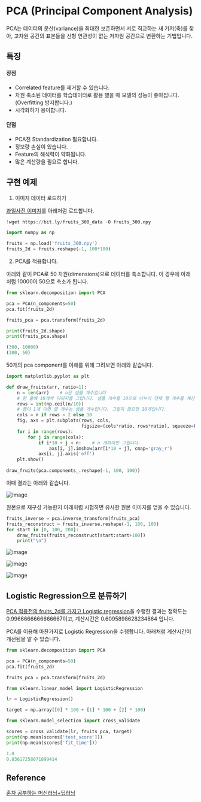 # PCA (Principal Component Analysis)

PCA는 데이터의 분산(variance)을 최대한 보존하면서 서로 직교하는 새 기저(축)를 찾아, 고차원 공간의 표본들을 선형 연관성이 없는 저차원 공간으로 변환하는 기법입니다. 


## 특징

#### 장점

- Correlated feature를 제거할 수 있습니다.
- 차원 축소된 데이터를 학습데이터로 활용 했을 때 모델의 성능이 좋아집니다. (Overfitting 방지합니다.)
- 시각화하기 용이합니다.

#### 단점 

- PCA전 Standardization 필요합니다.
- 정보량 손실이 있습니다.
- Feature의 해석력이 약화됩니다.
- 많은 계산량을 필요로 합니다. 


## 구현 예제 

1) 이미지 데이터 로드하기

[과일사진 이미지](https://github.com/kyopark2014/ML-Algorithms/blob/main/fruits.md)를 아래처럼 로드합니다. 

```python
!wget https://bit.ly/fruits_300_data -O fruits_300.npy

import numpy as np

fruits = np.load('fruits_300.npy')
fruits_2d = fruits.reshape(-1, 100*100)
```

2) PCA를 적용합니다.

아래와 같이 PCA로 50 차원(dimensions)으로 데이터를 축소합니다. 이 경우에 아래처럼 10000이 50으로 축소가 됩니다.

```python
from sklearn.decomposition import PCA

pca = PCA(n_components=50)
pca.fit(fruits_2d)

fruits_pca = pca.transform(fruits_2d)

print(fruits_2d.shape)
print(fruits_pca.shape)

(300, 10000)
(300, 50)
```

50개의 pca component를 이해를 위해 그려보면 아래와 같습니다. 

```python
import matplotlib.pyplot as plt

def draw_fruits(arr, ratio=1):
    n = len(arr)    # n은 샘플 개수입니다
    # 한 줄에 10개씩 이미지를 그립니다. 샘플 개수를 10으로 나누어 전체 행 개수를 계산합니다. 
    rows = int(np.ceil(n/10))
    # 행이 1개 이면 열 개수는 샘플 개수입니다. 그렇지 않으면 10개입니다.
    cols = n if rows < 2 else 10
    fig, axs = plt.subplots(rows, cols, 
                            figsize=(cols*ratio, rows*ratio), squeeze=False)
    for i in range(rows):
        for j in range(cols):
            if i*10 + j < n:    # n 개까지만 그립니다.
                axs[i, j].imshow(arr[i*10 + j], cmap='gray_r')
            axs[i, j].axis('off')
    plt.show()
    
draw_fruits(pca.components_.reshape(-1, 100, 100))    
```    

이때 결과는 아래와 같습니다.

![image](https://user-images.githubusercontent.com/52392004/187012277-5abcd4e1-08af-46d8-b963-14ac4443c3a8.png)


원본으로 재구성 가능한지 아래처럼 시험하면 유사한 원본 이미지를 얻을 수 있습니다.

```python
fruits_inverse = pca.inverse_transform(fruits_pca)
fruits_reconstruct = fruits_inverse.reshape(-1, 100, 100)
for start in [0, 100, 200]:
    draw_fruits(fruits_reconstruct[start:start+100])
    print("\n")
```

![image](https://user-images.githubusercontent.com/52392004/187012324-52e32d0c-7a30-4eec-bfc2-40a674aa20b7.png)

![image](https://user-images.githubusercontent.com/52392004/187012329-f518a486-b46b-47fd-8312-529e99876854.png)

![image](https://user-images.githubusercontent.com/52392004/187012336-a164cc2c-4396-4dce-bc34-ab72026e1938.png)


## Logistic Regression으로 분류하기 

[PCA 적용전의 fruits_2d를 가지고 Logistic regression](https://github.com/kyopark2014/ML-Algorithms/blob/main/fruits.md#logistic-regression%EC%9D%84-%EC%9D%B4%EC%9A%A9%ED%95%B4-%EB%B6%84%EB%A5%98%ED%95%B4%EB%B3%B4%EA%B8%B0)을 수행한 결과는 정확도는 0.9966666666666667이고, 계산시간은 0.6095898628234864 입니다.

PCA를 이용해 마찬가지로 Logistic Regression을 수행합니다. 아래처럼 계산시간이 개선됨을 알 수 있습니다. 

```python
from sklearn.decomposition import PCA

pca = PCA(n_components=50)
pca.fit(fruits_2d)

fruits_pca = pca.transform(fruits_2d)

from sklearn.linear_model import LogisticRegression

lr = LogisticRegression()

target = np.array([0] * 100 + [1] * 100 + [2] * 100)

from sklearn.model_selection import cross_validate

scores = cross_validate(lr, fruits_pca, target)
print(np.mean(scores['test_score']))
print(np.mean(scores['fit_time']))

1.0
0.03617258071899414
```



## Reference

[혼자 공부하는 머신러닝+딥러닝](https://github.com/rickiepark/hg-mldl)
